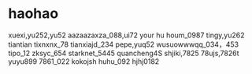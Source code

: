 # haohao
xuexi,yu252,yu52
aazaazaxza_088,ui72
your hu houm_0987
tingy,yu262
tiantian
tixnxnx_78
tianxiajd_234
pepe,yuq52
wusuowwwqq_034，453
tipo_12
zksyc_654
starknet_5445
quancheng4S
shjiki,7825
78ujs,7826t
yuyu899
7861_022
kokojsh
huhu_092
hjhj0182
